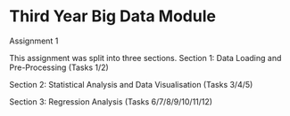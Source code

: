 # Third Year Big Data Module  
Assignment 1

This assignment was split into three sections. 
Section 1: Data Loading and Pre-Processing (Tasks 1/2)

Section 2: Statistical Analysis and Data Visualisation (Tasks 3/4/5)

Section 3: Regression Analysis (Tasks 6/7/8/9/10/11/12)
